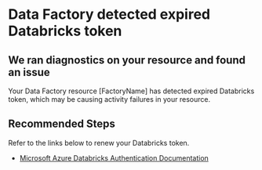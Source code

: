 <properties
    pageTitle="Data Factory detected expired Databricks token"
    description="Expired Databricks Token Issue"
    infoBubbleText="Data Factory detected expired Databricks token"
    service="microsoft.datafactory"
    resource="factories"
    authors="samiranshah"
    ms.author="samirans"
    displayOrder=""
    articleId="DataFactoryExpiredTokenInsight"
    diagnosticScenario="DataFactoryExpiredTokenInsight"
    selfHelpType="diagnostics"
    supportTopicIds=""
    resourceTags=""
    productPesIds="15613"
    cloudEnvironments="public"
/>

# Data Factory detected expired Databricks token

## We ran diagnostics on your resource and found an issue

<!--issueDescription-->
Your Data Factory resource <!--$FactoryName-->[FactoryName]<!--/$FactoryName--> has detected expired Databricks token, which may be causing activity failures in your resource.
<!--/issueDescription-->

## **Recommended Steps**

Refer to the links below to renew your Databricks token.

* [Microsoft Azure Databricks Authentication Documentation](https://docs.azuredatabricks.net/api/latest/authentication.html#generate-a-token)

